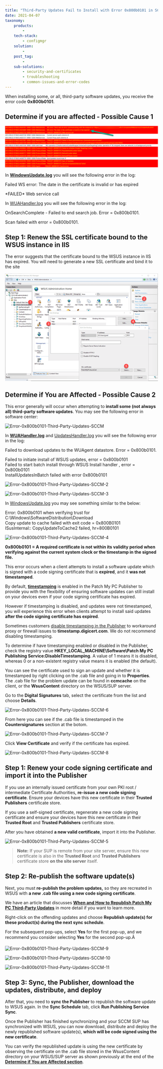 ```yaml
---
title: "Third-Party Updates Fail to Install with Error 0x800b0101 in SCCM"
date: 2021-04-07
taxonomy:
    products:
        - 
    tech-stack:
        - configmgr
    solution:
        - 
    post_tag:
        - 
    sub-solutions:
        - security-and-certificates
        - troubleshooting
        - common-issues-and-error-codes
---
```


When installing some, or all, third-party software updates, you receive the error code **0x800b0101**.

## Determine if you are affected - Possible Cause 1

![](../../_images/WindowsUpdate.log_.png)

In **[WindowsUpdate.log](https://patchmypc.com/collecting-log-files-for-patch-my-pc-support#update-troubleshooting-client-logs "Collecting Log Files to Send to Support for SCCM and Intune")** you will see the following error in the log:

Failed WS error: The date in the certificate is invalid or has expired

\*FAILED\* Web service call

In [WUAHandler.log](https://patchmypc.com/collecting-log-files-for-patch-my-pc-support#update-troubleshooting-client-logs "Collecting Log Files to Send to Support for SCCM and Intune") you will see the following error in the log:

OnSearchComplete - Failed to end search job. Error = 0x800b0101.

Scan failed with error = 0x800b0101.

## Step 1: Renew the SSL certificate bound to the WSUS instance in IIS

The error suggests that the certificate bound to the WSUS instance in IIS has expired. You will need to generate a new SSL certificate and bind it to the site

![](../../_images/IIS_Certificate.png)

## Determine if You are Affected - Possible Cause 2

This error generally will occur when attempting to **install some (not always all) third-party software updates**. You may see the following error in software center:

![Error-0x800b0101-Third-Party-Updates-SCCM](images/Error-0x800b0101-Third-Party-Updates-SCCM.png)

In **[WUAHandler.log](https://patchmypc.com/collecting-log-files-for-patch-my-pc-support#update-troubleshooting-client-logs "Collecting Log Files to Send to Support for SCCM and Intune")** and [UpdatesHandler.log](https://patchmypc.com/collecting-log-files-for-patch-my-pc-support#update-troubleshooting-client-logs "Collecting Log Files to Send to Support for SCCM and Intune") you will see the following error in the log:

Failed to download updates to the WUAgent datastore. Error = 0x800b0101.

Failed to initiate install of WSUS updates, error = 0x800b0101  
Failed to start batch install through WSUS Install handler , error = 0x800b0101  
InstallUpdatesInBatch failed with error 0x800b0101

![Error-0x800b0101-Third-Party-Updates-SCCM-2](images/Error-0x800b0101-Third-Party-Updates-SCCM-2.png)

![Error-0x800b0101-Third-Party-Updates-SCCM-3](images/Error-0x800b0101-Third-Party-Updates-SCCM-3.png)

In [WindowsUpdate.log](https://patchmypc.com/collecting-log-files-for-patch-my-pc-support#update-troubleshooting-client-logs "Collecting Log Files to Send to Support for SCCM and Intune") you may see something similar to the below:

Error: 0x800b0101 when verifying trust for C:\\Windows\\SoftwareDistribution\\Download  
Copy update to cache failed with exit code = 0x800B0101  
ISusInternal:: CopyUpdateToCache2 failed, hr=800B0101

![Error-0x800b0101-Third-Party-Updates-SCCM-4](images/Error-0x800b0101-Third-Party-Updates-SCCM-4.png)

**0x800b0101 = A required certificate is not within its validity period when verifying against the current system clock or the timestamp in the signed file.**

This error occurs when a client attempts to install a software update which is signed with a code signing certificate that is **expired**, and it **was not timestamped**.

By default, **[timestamping](https://en.wikipedia.org/wiki/Trusted_timestamping "Trusted_timestamping")** is enabled in the Patch My PC Publisher to provide you with the flexibility of ensuring software updates can still install on your devices even if your code signing certificate has expired.

However if timestamping is disabled, and updates were not timestamped, you will experience this error when clients attempt to install said updates **after the code signing certificate has expired**.

Sometimes customers [disable timestamping in the Publisher](https://patchmypc.com/how-to-disable-timestamping-for-patch-my-pc-update-publishing "How to Disable Timestamping for Patch My PC Update Publishing") to workaround proxy or firewall issues to **timestamp.digicert.com**. We do not recommend disabling timestamping.

To determine if have timestamping enabled or disabled in the Publisher, check the registry value **HKEY\_LOCAL\_MACHINE\\Software\\Patch My PC Publishing Service:DisableTimestamping**. A value of 1 means it is disabled, whereas 0 or a non-existent registry value means it is enabled (the default).

You can see the certificate used to sign an update and whether it is timestamped by right clicking on the .cab file and going in to **Properties**. The .cab file for the problem update can be found in **ccmcache** on the client, or the **WsusContent** directory on the WSUS/SUP server.

Go to the **Digital Signatures** tab, select the certificate from the list and choose **Details**.

![Error-0x800b0101-Third-Party-Updates-SCCM-6](images/Error-0x800b0101-Third-Party-Updates-SCCM-6.png)

From here you can see if the .cab file is timestamped in the **Countersignatures** section at the botom.

![Error-0x800b0101-Third-Party-Updates-SCCM-7](images/Error-0x800b0101-Third-Party-Updates-SCCM-7.png)

Click **View Certificate** and verify if the certificate has expired.

![Error-0x800b0101-Third-Party-Updates-SCCM-8](images/Error-0x800b0101-Third-Party-Updates-SCCM-8.png)

## Step 1: Renew your code signing certificate and import it into the Publisher

If you use an internally issued certificate from your own PKI root / intermediate Certificate Authorities, **re-issue a new code signing certificate**. Ensure your devices have this new certificate in their **Trusted Publishers** certificate store.

If you use a self-signed certificate, regenerate a new code signing certificate and ensure your devices have this new certificate in their **Trusted Root** and **Trusted Publishers** certificate store.

After you have obtained **a new valid certificate**, import it into the Publisher.

![Error-0x800b0101-Third-Party-Updates-SCCM-5](images/Error-0x800b0101-Third-Party-Updates-SCCM-5.png)

> **Note:** If your SUP is remote from your site server, ensure this new certificate is also in the **Trusted Root** and **Trusted Publishers** certificate store **on the site server** itself.

## Step 2: Re-publish the software update(s)

Next, you must **re-publish the problem updates,** so they are recreated in WSUS with **a new .cab file using a new code signing certificate**.

We have an article that discusses **[When and How to Republish Patch My PC Third-Party Updates](https://patchmypc.com/when-and-how-to-republish-third-party-updates "When and How to Republish Patch My PC Third-Party Updates")** in more detail if you want to learn more.

Right-click on the offending updates and choose **Republish update(s) for these product(s) during the next sync schedule**.

For the subsequent pop-ups, select **Yes** for the first pop-up, and we recommend you consider selecting **Yes** for the second pop-up.Ã 

![Error-0x800b0101-Third-Party-Updates-SCCM-9](images/Error-0x800b0101-Third-Party-Updates-SCCM-9.png)

![Error-0x800b0101-Third-Party-Updates-SCCM-10](images/Error-0x800b0101-Third-Party-Updates-SCCM-10.png)

![Error-0x800b0101-Third-Party-Updates-SCCM-11](images/Error-0x800b0101-Third-Party-Updates-SCCM-11.png)

## Step 3: Sync, the Publisher, download the updates, distribute, and deploy

After that, you need to **sync the Publisher** to republish the software update to WSUS again. In the **Sync Schedule** tab, click **Run Publishing Service Sync**.

Once the Publisher has finished synchronizing and your SCCM SUP has synchronized with WSUS, you can now download, distribute and deploy the newly republished software update(s), **which will be code signed using the new certificate**.

You can verify the republished update is using the new certificate by observing the certificate on the .cab file stored in the WsusContent directory on your WSUS/SUP server as shown previously at the end of the **[Determine if You are Affected section](#topic1 "Determine if You are Affected section")**.
